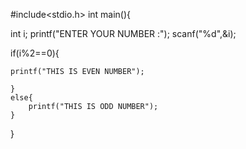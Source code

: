 #include<stdio.h>
int main(){

 int i;
 printf("ENTER YOUR NUMBER :");
 scanf("%d",&i);

 if(i%2==0){

    printf("THIS IS EVEN NUMBER");

    }
    else{
        printf("THIS IS ODD NUMBER");
    }

}
